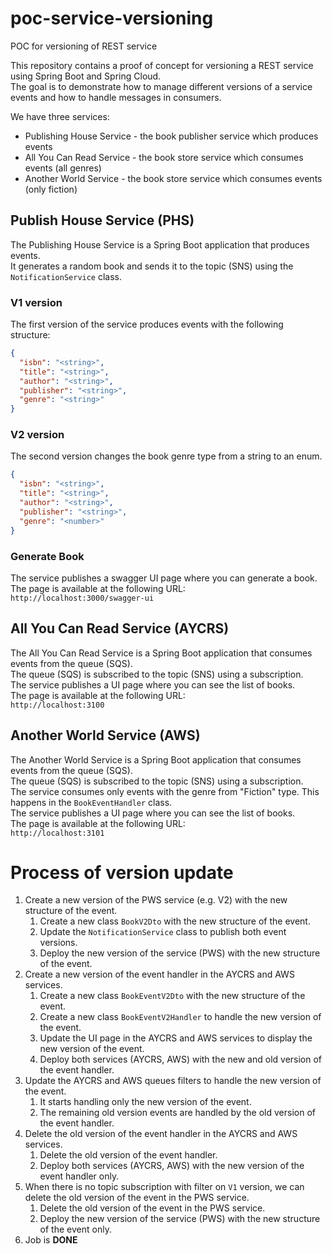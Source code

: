 # poc-service-versioning
POC for versioning of REST service

This repository contains a proof of concept for versioning a REST service using Spring Boot and Spring Cloud.   
The goal is to demonstrate how to manage different versions of a service events and how to handle messages in consumers.

We have three services:
* Publishing House Service - the book publisher service which produces events
* All You Can Read Service - the book store service which consumes events (all genres)
* Another World Service - the book store service which consumes events (only fiction)

## Publish House Service (PHS)
The Publishing House Service is a Spring Boot application that produces events.  
It generates a random book and sends it to the topic (SNS) using the `NotificationService` class.

### V1 version
The first version of the service produces events with the following structure:
```json
{
  "isbn": "<string>",
  "title": "<string>",
  "author": "<string>",
  "publisher": "<string>",
  "genre": "<string>"
}
```

### V2 version
The second version changes the book genre type from a string to an enum.
```json
{
  "isbn": "<string>",
  "title": "<string>",
  "author": "<string>",
  "publisher": "<string>",
  "genre": "<number>"
}
```

### Generate Book
The service publishes a swagger UI page where you can generate a book.
The page is available at the following URL:  
`http://localhost:3000/swagger-ui`

## All You Can Read Service (AYCRS)
The All You Can Read Service is a Spring Boot application that consumes events from the queue (SQS).  
The queue (SQS) is subscribed to the topic (SNS) using a subscription.  
The service publishes a UI page where you can see the list of books.  
The page is available at the following URL:  
`http://localhost:3100`

## Another World Service (AWS)
The Another World Service is a Spring Boot application that consumes events from the queue (SQS).  
The queue (SQS) is subscribed to the topic (SNS) using a subscription.  
The service consumes only events with the genre from "Fiction" type. This happens in the `BookEventHandler` class.  
The service publishes a UI page where you can see the list of books.  
The page is available at the following URL:  
`http://localhost:3101`

# Process of version update
1. Create a new version of the PWS service (e.g. V2) with the new structure of the event.
   1. Create a new class `BookV2Dto` with the new structure of the event.
   2. Update the `NotificationService` class to publish both event versions.
   3. Deploy the new version of the service (PWS) with the new structure of the event.
2. Create a new version of the event handler in the AYCRS and AWS services.
   1. Create a new class `BookEventV2Dto` with the new structure of the event.
   2. Create a new class `BookEventV2Handler` to handle the new version of the event.
   3. Update the UI page in the AYCRS and AWS services to display the new version of the event.
   4. Deploy both services (AYCRS, AWS) with the new and old version of the event handler.
3. Update the AYCRS and AWS queues filters to handle the new version of the event.
   1. It starts handling only the new version of the event.
   2. The remaining old version events are handled by the old version of the event handler.
4. Delete the old version of the event handler in the AYCRS and AWS services.
   1. Delete the old version of the event handler.
   2. Deploy both services (AYCRS, AWS) with the new version of the event handler only.
5. When there is no topic subscription with filter on `V1` version, we can delete the old version of the event in the PWS service.
   1. Delete the old version of the event in the PWS service.
   2. Deploy the new version of the service (PWS) with the new structure of the event only.
6. Job is **DONE** 
